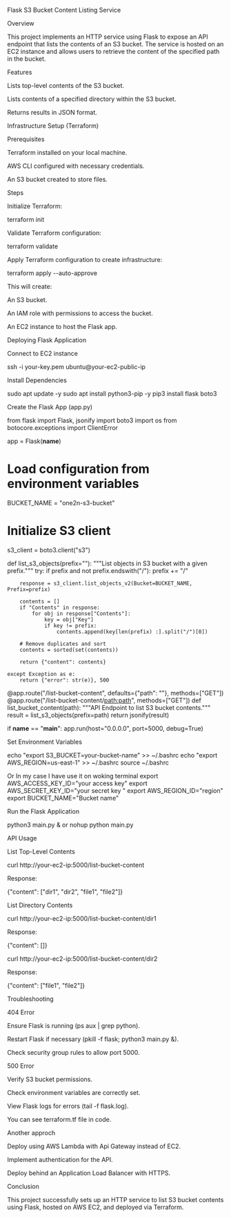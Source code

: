 Flask S3 Bucket Content Listing Service

Overview

This project implements an HTTP service using Flask to expose an API endpoint that lists the contents of an S3 bucket. The service is hosted on an EC2 instance and allows users to retrieve the content of the specified path in the bucket.

Features

Lists top-level contents of the S3 bucket.

Lists contents of a specified directory within the S3 bucket.

Returns results in JSON format.

Infrastructure Setup (Terraform)

Prerequisites

Terraform installed on your local machine.

AWS CLI configured with necessary credentials.

An S3 bucket created to store files.

Steps

Initialize Terraform:

terraform init

Validate Terraform configuration:

terraform validate

Apply Terraform configuration to create infrastructure:

terraform apply --auto-approve

This will create:

An S3 bucket.

An IAM role with permissions to access the bucket.

An EC2 instance to host the Flask app.

Deploying Flask Application

Connect to EC2 instance

ssh -i your-key.pem ubuntu@your-ec2-public-ip

Install Dependencies

sudo apt update -y
sudo apt install python3-pip -y
pip3 install flask boto3

Create the Flask App (app.py)


from flask import Flask, jsonify
import boto3
import os
from botocore.exceptions import ClientError

app = Flask(__name__)
# Load configuration from environment variables
BUCKET_NAME = "one2n-s3-bucket"
# Initialize S3 client
s3_client = boto3.client("s3")

def list_s3_objects(prefix=""):
    """List objects in S3 bucket with a given prefix."""
    try:
        if prefix and not prefix.endswith("/"):
            prefix += "/"

        response = s3_client.list_objects_v2(Bucket=BUCKET_NAME, Prefix=prefix)

        contents = []
        if "Contents" in response:
            for obj in response["Contents"]:
                key = obj["Key"]
                if key != prefix:
                    contents.append(key[len(prefix) :].split("/")[0])

        # Remove duplicates and sort
        contents = sorted(set(contents))

        return {"content": contents}

    except Exception as e:
        return {"error": str(e)}, 500

@app.route("/list-bucket-content", defaults={"path": ""}, methods=["GET"])
@app.route("/list-bucket-content/<path:path>", methods=["GET"])
def list_bucket_content(path):
    """API Endpoint to list S3 bucket contents."""
    result = list_s3_objects(prefix=path)
    return jsonify(result)
    
if __name__ == "__main__":
    app.run(host="0.0.0.0", port=5000, debug=True)



Set Environment Variables

echo "export S3_BUCKET=your-bucket-name" >> ~/.bashrc
echo "export AWS_REGION=us-east-1" >> ~/.bashrc
source ~/.bashrc

Or In my case I have use it on woking terminal
export AWS_ACCESS_KEY_ID="your access key"
export AWS_SECRET_KEY_ID="your secret key "
export AWS_REGION_ID="region"
export BUCKET_NAME="Bucket name"

Run the Flask Application

python3 main.py & or 
nohup python main.py 

API Usage

List Top-Level Contents

curl http://your-ec2-ip:5000/list-bucket-content

Response:

{"content": ["dir1", "dir2", "file1", "file2"]}

List Directory Contents

curl http://your-ec2-ip:5000/list-bucket-content/dir1

Response:

{"content": []}

curl http://your-ec2-ip:5000/list-bucket-content/dir2

Response:

{"content": ["file1", "file2"]}

Troubleshooting

404 Error

Ensure Flask is running (ps aux | grep python).

Restart Flask if necessary (pkill -f flask; python3 main.py &).

Check security group rules to allow port 5000.

500 Error

Verify S3 bucket permissions.

Check environment variables are correctly set.

View Flask logs for errors (tail -f flask.log).

You can see terraform.tf file in code.

Another approch 

Deploy using AWS Lambda with Api Gateway instead of EC2.

Implement authentication for the API.

Deploy behind an Application Load Balancer with HTTPS.

Conclusion

This project successfully sets up an HTTP service to list S3 bucket contents using Flask, hosted on AWS EC2, and deployed via Terraform.
